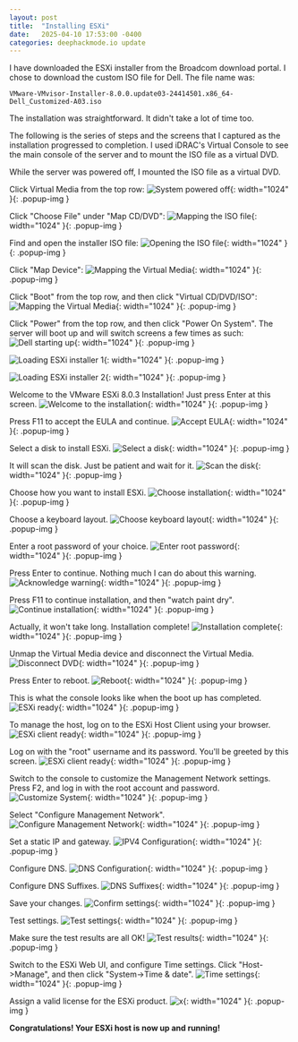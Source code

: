 ```yaml
---
layout: post
title:  "Installing ESXi"
date:   2025-04-10 17:53:00 -0400
categories: deephackmode.io update
---
```

I have downloaded the ESXi installer from the Broadcom download portal.  I chose to download the custom ISO file for Dell.  The file name was:

```
VMware-VMvisor-Installer-8.0.0.update03-24414501.x86_64-Dell_Customized-A03.iso
```

The installation was straightforward.  It didn't take a lot of time too.

The following is the series of steps and the screens that I captured as the installation progressed to completion.  I used iDRAC's Virtual Console to see the main console of the server and to mount the ISO file as a virtual DVD.

While the server was powered off, I mounted the ISO file as a virtual DVD.

Click Virtual Media from the top row:
![System powered off](/assets/images/2025-04-10-installing-esxi/image-01.png "System powered off"){: width="1024" }{: .popup-img }

Click "Choose File" under "Map CD/DVD":
![Mapping the ISO file](/assets/images/2025-04-10-installing-esxi/image-02.png "Mapping the ISO file"){: width="1024" }{: .popup-img }

Find and open the installer ISO file:
![Opening the ISO file](/assets/images/2025-04-10-installing-esxi/image-03.png "Opening the ISO file"){: width="1024" }{: .popup-img }

Click "Map Device":
![Mapping the Virtual Media](/assets/images/2025-04-10-installing-esxi/image-04.png "Mapping the Virtual Media"){: width="1024" }{: .popup-img }

Click "Boot" from the top row, and then click "Virtual CD/DVD/ISO":
![Mapping the Virtual Media](/assets/images/2025-04-10-installing-esxi/image-05.png "Mapping the Virtual Media"){: width="1024" }{: .popup-img }

Click "Power" from the top row, and then click "Power On System".  The server will boot up and will switch screens a few times as such:
![Dell starting up](/assets/images/2025-04-10-installing-esxi/image-06.png "Dell starting up"){: width="1024" }{: .popup-img }

![Loading ESXi installer 1](/assets/images/2025-04-10-installing-esxi/image-07.png "Loading ESXi installer 1"){: width="1024" }{: .popup-img }

![Loading ESXi installer 2](/assets/images/2025-04-10-installing-esxi/image-08.png "Loading ESXi installer 2"){: width="1024" }{: .popup-img }

Welcome to the VMware ESXi 8.0.3 Installation!  Just press Enter at this screen.
![Welcome to the installation](/assets/images/2025-04-10-installing-esxi/image-09.png "Welcome to the installation"){: width="1024" }{: .popup-img }

Press F11 to accept the EULA and continue.
![Accept EULA](/assets/images/2025-04-10-installing-esxi/image-10.png "Accept EULA"){: width="1024" }{: .popup-img }

Select a disk to install ESXi.
![Select a disk](/assets/images/2025-04-10-installing-esxi/image-11.png "Select a disk"){: width="1024" }{: .popup-img }

It will scan the disk.  Just be patient and wait for it.
![Scan the disk](/assets/images/2025-04-10-installing-esxi/image-12.png "Scan the disk"){: width="1024" }{: .popup-img }

Choose how you want to install ESXi.
![Choose installation](/assets/images/2025-04-10-installing-esxi/image-13.png "Choose installation"){: width="1024" }{: .popup-img }

Choose a keyboard layout.
![Choose keyboard layout](/assets/images/2025-04-10-installing-esxi/image-14.png "Choose keyboard layout"){: width="1024" }{: .popup-img }

Enter a root password of your choice.
![Enter root password](/assets/images/2025-04-10-installing-esxi/image-15.png "Enter root password"){: width="1024" }{: .popup-img }

Press Enter to continue.  Nothing much I can do about this warning.
![Acknowledge warning](/assets/images/2025-04-10-installing-esxi/image-16.png "Acknowledge warning"){: width="1024" }{: .popup-img }

Press F11 to continue installation, and then "watch paint dry".  
![Continue installation](/assets/images/2025-04-10-installing-esxi/image-17.png "Continue installation"){: width="1024" }{: .popup-img }

Actually, it won't take long.  Installation complete!
![Installation complete](/assets/images/2025-04-10-installing-esxi/image-19.png "Installation complete"){: width="1024" }{: .popup-img }

Unmap the Virtual Media device and disconnect the Virtual Media.
![Disconnect DVD](/assets/images/2025-04-10-installing-esxi/image-21.png "Disconnect DVD"){: width="1024" }{: .popup-img }

Press Enter to reboot.
![Reboot](/assets/images/2025-04-10-installing-esxi/image-22.png "Reboot"){: width="1024" }{: .popup-img }

This is what the console looks like when the boot up has completed.
![ESXi ready](/assets/images/2025-04-10-installing-esxi/image-25.png "ESXi ready"){: width="1024" }{: .popup-img }

To manage the host, log on to the ESXi Host Client using your browser.
![ESXi client ready](/assets/images/2025-04-10-installing-esxi/image-26.png "ESXi client ready"){: width="1024" }{: .popup-img }

Log on with the "root" username and its password.  You'll be greeted by this screen.
![ESXi client ready](/assets/images/2025-04-10-installing-esxi/image-27.png "ESXi client ready"){: width="1024" }{: .popup-img }

Switch to the console to customize the Management Network settings.  Press F2, and log in with the root account and password.
![Customize System](/assets/images/2025-04-10-installing-esxi/esxi-customize-log-in.png "Customize System"){: width="1024" }{: .popup-img }

Select "Configure Management Network".
![Configure Management Network](/assets/images/2025-04-10-installing-esxi/esxi-system-customization.png "Configure Management Network"){: width="1024" }{: .popup-img }

Set a static IP and gateway.
![IPV4 Configuration](/assets/images/2025-04-10-installing-esxi/esxi-network-configuration.png "IPV4 Configuration"){: width="1024" }{: .popup-img }

Configure DNS.
![DNS Configuration](/assets/images/2025-04-10-installing-esxi/esxi-dns-configuration.png "DNS Configuration"){: width="1024" }{: .popup-img }

Configure DNS Suffixes.
![DNS Suffixes](/assets/images/2025-04-10-installing-esxi/esxi-dns-suffixes.png "DNS Suffixes"){: width="1024" }{: .popup-img }

Save your changes.
![Confirm settings](/assets/images/2025-04-10-installing-esxi/esxi-confirm-management-network-settings.png "Confirm settings"){: width="1024" }{: .popup-img }

Test settings.
![Test settings](/assets/images/2025-04-10-installing-esxi/esxi-test-management-network.png "Test settings"){: width="1024" }{: .popup-img }

Make sure the test results are all OK!
![Test results](/assets/images/2025-04-10-installing-esxi/esxi-test-network-results.png "Test results"){: width="1024" }{: .popup-img }

Switch to the ESXi Web UI, and configure Time settings.  Click "Host->Manage", and then click "System->Time & date".
![Time settings](/assets/images/2025-04-10-installing-esxi/esxi-time-settings.png "Time settings"){: width="1024" }{: .popup-img }

Assign a valid license for the ESXi product.
![x](/assets/images/2025-04-10-installing-esxi/esxi-assign-license.png "y"){: width="1024" }{: .popup-img }

**Congratulations!  Your ESXi host is now up and running!**
